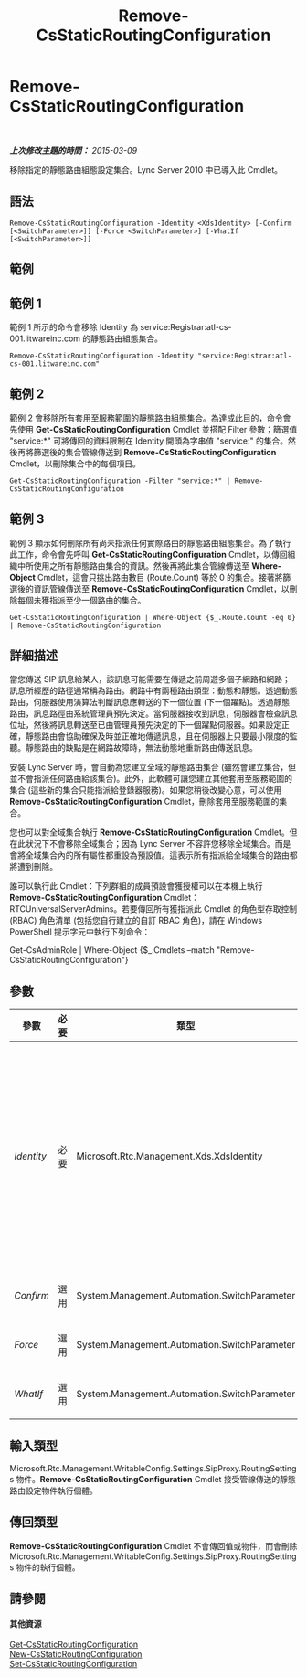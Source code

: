 ﻿---
title: Remove-CsStaticRoutingConfiguration
TOCTitle: Remove-CsStaticRoutingConfiguration
ms:assetid: 844e849e-a2f6-42fd-a49c-1ab234a07a65
ms:mtpsurl: https://technet.microsoft.com/zh-tw/library/Gg398668(v=OCS.15)
ms:contentKeyID: 49291529
ms.date: 08/10/2015
mtps_version: v=OCS.15
ms.translationtype: HT
---

# Remove-CsStaticRoutingConfiguration

 

_**上次修改主題的時間：** 2015-03-09_

移除指定的靜態路由組態設定集合。Lync Server 2010 中已導入此 Cmdlet。

## 語法

    Remove-CsStaticRoutingConfiguration -Identity <XdsIdentity> [-Confirm [<SwitchParameter>]] [-Force <SwitchParameter>] [-WhatIf [<SwitchParameter>]]

## 範例

## 範例 1

範例 1 所示的命令會移除 Identity 為 service:Registrar:atl-cs-001.litwareinc.com 的靜態路由組態集合。

    Remove-CsStaticRoutingConfiguration -Identity "service:Registrar:atl-cs-001.litwareinc.com"

## 範例 2

範例 2 會移除所有套用至服務範圍的靜態路由組態集合。為達成此目的，命令會先使用 **Get-CsStaticRoutingConfiguration** Cmdlet 並搭配 Filter 參數；篩選值 "service:\*" 可將傳回的資料限制在 Identity 開頭為字串值 "service:" 的集合。然後再將篩選後的集合管線傳送到 **Remove-CsStaticRoutingConfiguration** Cmdlet，以刪除集合中的每個項目。

    Get-CsStaticRoutingConfiguration -Filter "service:*" | Remove-CsStaticRoutingConfiguration

## 範例 3

範例 3 顯示如何刪除所有尚未指派任何實際路由的靜態路由組態集合。為了執行此工作，命令會先呼叫 **Get-CsStaticRoutingConfiguration** Cmdlet，以傳回組織中所使用之所有靜態路由集合的資訊。然後再將此集合管線傳送至 **Where-Object** Cmdlet，這會只挑出路由數目 (Route.Count) 等於 0 的集合。接著將篩選後的資訊管線傳送至 **Remove-CsStaticRoutingConfiguration** Cmdlet，以刪除每個未獲指派至少一個路由的集合。

    Get-CsStaticRoutingConfiguration | Where-Object {$_.Route.Count -eq 0} | Remove-CsStaticRoutingConfiguration

## 詳細描述

當您傳送 SIP 訊息給某人，該訊息可能需要在傳遞之前周遊多個子網路和網路；訊息所經歷的路徑通常稱為路由。網路中有兩種路由類型：動態和靜態。透過動態路由，伺服器使用演算法判斷訊息應轉送的下一個位置 (下一個躍點)。透過靜態路由，訊息路徑由系統管理員預先決定。當伺服器接收到訊息，伺服器會檢查訊息位址，然後將訊息轉送至已由管理員預先決定的下一個躍點伺服器。如果設定正確，靜態路由會協助確保及時並正確地傳遞訊息，且在伺服器上只要最小限度的監聽。靜態路由的缺點是在網路故障時，無法動態地重新路由傳送訊息。

安裝 Lync Server 時，會自動為您建立全域的靜態路由集合 (雖然會建立集合，但並不會指派任何路由給該集合)。此外，此軟體可讓您建立其他套用至服務範圍的集合 (這些新的集合只能指派給登錄器服務)。如果您稍後改變心意，可以使用 **Remove-CsStaticRoutingConfiguration** Cmdlet，刪除套用至服務範圍的集合。

您也可以對全域集合執行 **Remove-CsStaticRoutingConfiguration** Cmdlet。但在此狀況下不會移除全域集合；因為 Lync Server 不容許您移除全域集合。而是會將全域集合內的所有屬性都重設為預設值。這表示所有指派給全域集合的路由都將遭到刪除。

誰可以執行此 Cmdlet：下列群組的成員預設會獲授權可以在本機上執行 **Remove-CsStaticRoutingConfiguration** Cmdlet：RTCUniversalServerAdmins。若要傳回所有獲指派此 Cmdlet 的角色型存取控制 (RBAC) 角色清單 (包括您自行建立的自訂 RBAC 角色)，請在 Windows PowerShell 提示字元中執行下列命令：

Get-CsAdminRole | Where-Object {$\_.Cmdlets –match "Remove-CsStaticRoutingConfiguration"}

## 參數


<table>
<colgroup>
<col style="width: 25%" />
<col style="width: 25%" />
<col style="width: 25%" />
<col style="width: 25%" />
</colgroup>
<thead>
<tr class="header">
<th>參數</th>
<th>必要</th>
<th>類型</th>
<th>說明</th>
</tr>
</thead>
<tbody>
<tr class="odd">
<td><p><em>Identity</em></p></td>
<td><p>必要</p></td>
<td><p>Microsoft.Rtc.Management.Xds.XdsIdentity</p></td>
<td><p>要移除之靜態路由組態集合的唯一識別碼。若要移除在服務範圍設定的集合，請使用下列語法：-Identity &quot;service:Registrar:atl-cs-001.litwareinc.com&quot;。</p>
<p>您也可以對全域集合執行 <strong>Remove-CsStaticRoutingConfiguration</strong> Cmdlet；若要執行此工作，請使用下列語法：-Identity global。但是請記住，這樣並不會真的移除全域集合，而是將該集合中的屬性重設為預設值。這表示 Route 屬性中的所有項目都將遭到刪除。</p></td>
</tr>
<tr class="even">
<td><p><em>Confirm</em></p></td>
<td><p>選用</p></td>
<td><p>System.Management.Automation.SwitchParameter</p></td>
<td><p>在執行命令前先提示確認。</p></td>
</tr>
<tr class="odd">
<td><p><em>Force</em></p></td>
<td><p>選用</p></td>
<td><p>System.Management.Automation.SwitchParameter</p></td>
<td><p>隱藏顯示當執行命令時可能發生的任何非嚴重錯誤訊息。</p></td>
</tr>
<tr class="even">
<td><p><em>WhatIf</em></p></td>
<td><p>選用</p></td>
<td><p>System.Management.Automation.SwitchParameter</p></td>
<td><p>說明執行命令時若不實際執行命令的後果。</p></td>
</tr>
</tbody>
</table>


## 輸入類型

Microsoft.Rtc.Management.WritableConfig.Settings.SipProxy.RoutingSettings 物件。**Remove-CsStaticRoutingConfiguration** Cmdlet 接受管線傳送的靜態路由設定物件執行個體。

## 傳回類型

**Remove-CsStaticRoutingConfiguration** Cmdlet 不會傳回值或物件，而會刪除 Microsoft.Rtc.Management.WritableConfig.Settings.SipProxy.RoutingSettings 物件的執行個體。

## 請參閱

#### 其他資源

[Get-CsStaticRoutingConfiguration](get-csstaticroutingconfiguration.md)  
[New-CsStaticRoutingConfiguration](new-csstaticroutingconfiguration.md)  
[Set-CsStaticRoutingConfiguration](set-csstaticroutingconfiguration.md)

